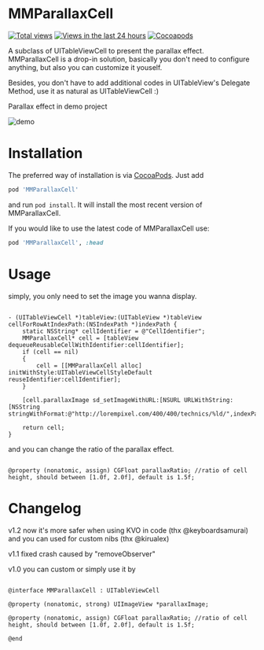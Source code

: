 MMParallaxCell
=============
[![Total views](https://sourcegraph.com/api/repos/github.com/adad184/MMParallaxCell/.counters/views.png)](https://sourcegraph.com/github.com/adad184/MMParallaxCell)
[![Views in the last 24 hours](https://sourcegraph.com/api/repos/github.com/adad184/MMParallaxCell/.counters/views-24h.png)](https://sourcegraph.com/github.com/adad184/MMParallaxCell)
[![Cocoapods](https://cocoapod-badges.herokuapp.com/v/MMParallaxCell/badge.png)](http://cocoapods.org/?q=MMParallaxCell)

A subclass of UITableViewCell to present the parallax effect. MMParallaxCell is a drop-in solution, basically you don't need to configure anything, but also you can customize it youself. 

Besides, you don't have to add additional codes in UITableView's Delegate Method, use it as natural as UITableViewCell :)

Parallax effect in demo project

![demo](https://github.com/adad184/MMParallaxCell/blob/master/DEMO.gif)


Installation
============

The preferred way of installation is via [CocoaPods](http://cocoapods.org). Just add

```ruby
pod 'MMParallaxCell'
```

and run `pod install`. It will install the most recent version of MMParallaxCell.

If you would like to use the latest code of MMParallaxCell use:

```ruby
pod 'MMParallaxCell', :head
```

Usage
===============

simply, you only need to set the image you wanna display.

```objc

- (UITableViewCell *)tableView:(UITableView *)tableView cellForRowAtIndexPath:(NSIndexPath *)indexPath {
    static NSString* cellIdentifier = @"CellIdentifier";
    MMParallaxCell* cell = [tableView dequeueReusableCellWithIdentifier:cellIdentifier];
    if (cell == nil)
    {
        cell = [[MMParallaxCell alloc] initWithStyle:UITableViewCellStyleDefault reuseIdentifier:cellIdentifier];
    }
    
    [cell.parallaxImage sd_setImageWithURL:[NSURL URLWithString:[NSString stringWithFormat:@"http://lorempixel.com/400/400/technics/%ld/",indexPath.row]]];
    
    return cell;
}

```


and you can change the ratio of the parallax effect.

```objc

@property (nonatomic, assign) CGFloat parallaxRatio; //ratio of cell height, should between [1.0f, 2.0f], default is 1.5f;

```
	

Changelog
===============

v1.2  now it's more safer when using KVO in code (thx @keyboardsamurai) and you can used for custom nibs (thx @kirualex)

v1.1  fixed crash caused by "removeObserver"

v1.0  you can custom or simply use it by

```objc

@interface MMParallaxCell : UITableViewCell

@property (nonatomic, strong) UIImageView *parallaxImage;

@property (nonatomic, assign) CGFloat parallaxRatio; //ratio of cell height, should between [1.0f, 2.0f], default is 1.5f;

@end
```


